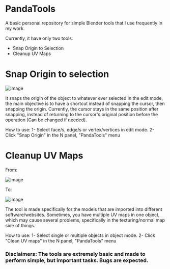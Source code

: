 # PandaTools
A basic personal repository for simple Blender tools that I use frequently in my work.

Currently, it have only two tools:
- Snap Origin to Selection
- Cleanup UV Maps

# Snap Origin to selection

![image](https://github.com/AliMusllam/PandaTools/assets/65841337/013ebbb7-569d-4855-bca4-d8c8d979b901)

It snaps the origin of the object to whatever ever selected in the edit mode, the main objective is to have a shortcut instead of snapping the cursor, then snapping the origin. Currently, the cursor stays in the same position after snapping, instead of returning to the cursor's original position before the operation (Can be changed if needed).

How to use:
1- Select face/s, edge/s or vertex/vertices in edit mode.
2- Click "Snap Origin" in the N panel, "PandaTools" menu

# Cleanup UV Maps

From:

![image](https://github.com/AliMusllam/PandaTools/assets/65841337/2e6151ae-fd7d-4414-8694-ed23b188d330)

To:

![image](https://github.com/AliMusllam/PandaTools/assets/65841337/bf54fd16-e8bf-463b-a6ed-4c571a978591)

The tool is made specifically for the models that are imported into different software/websites. Sometimes, you have multiple UV maps in one object, which may cause several problems, specifically in the texturing/normal map side of things.

How to use:
1- Select single or multiple objects in object mode.
2- Click "Clean UV maps" in the N panel, "PandaTools" menu

### Disclaimers: The tools are extremely basic and made to perform simple, but important tasks. Bugs are expected.
